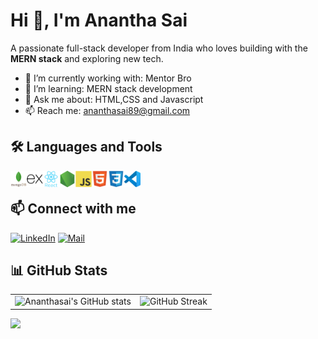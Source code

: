 # Hi 👋, I'm Anantha Sai

A passionate full-stack developer from India who loves building with the **MERN stack** and exploring new tech.

- 🔭 I’m currently working with: Mentor Bro 
- 🌱 I’m learning: MERN stack development
- 💬 Ask me about: HTML,CSS and Javascript
- 📫 Reach me: ananthasai89@gmail.com

## 🛠️ Languages and Tools
<img align="left" alt="MongoDB" width="26px" src="https://raw.githubusercontent.com/devicons/devicon/master/icons/mongodb/mongodb-original-wordmark.svg" />
<img align="left" alt="Express" width="26px" src="https://raw.githubusercontent.com/devicons/devicon/master/icons/express/express-original.svg" />
<img align ="left" alt="Reactjs" width="26px"
src="https://raw.githubusercontent.com/devicons/devicon/master/icons/react/react-original-wordmark.svg" />
<img align="left" alt="Node.js" width="26px" src="https://raw.githubusercontent.com/devicons/devicon/master/icons/nodejs/nodejs-original.svg" />
<img align="left" alt="JavaScript" width="26px" src="https://raw.githubusercontent.com/devicons/devicon/master/icons/javascript/javascript-original.svg" />
<img align="left" alt="HTML5" width="26px" src="https://raw.githubusercontent.com/devicons/devicon/master/icons/html5/html5-original.svg" />
<img align="left" alt="CSS3" width="26px" src="https://raw.githubusercontent.com/devicons/devicon/master/icons/css3/css3-original.svg" />
<img align="left" alt="VSCode" width="26px" src="https://raw.githubusercontent.com/devicons/devicon/master/icons/vscode/vscode-original.svg" />

<br/>

## 📫 Connect with me
[![LinkedIn](https://img.shields.io/badge/LinkedIn-blue?style=for-the-badge&logo=linkedin)](https://linkedin.com/in/ananthasaijr/)
[![Mail](https://img.shields.io/badge/Gmail-red?style=for-the-badge&logo=gmail&logoColor=white)](mailto:ananthasai89@gmail.com)

## 📊 GitHub Stats

<table>
  <tr>
    <td>
      <img src="https://github-readme-stats.vercel.app/api?username=ananthasaimanu&show_icons=true&theme=radical" alt="Ananthasai's GitHub stats" />
    </td>
    <td>
      <img src="https://github-readme-streak-stats.herokuapp.com/?user=ananthasaimanu&theme=radical" alt="GitHub Streak" />
    </td>
  </tr>
</table>

<img src="https://github-readme-stats.vercel.app/api/top-langs/?username=ananthasaimanu&layout=compact&theme=radical" />
